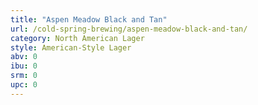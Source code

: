 ```yaml
---
title: "Aspen Meadow Black and Tan"
url: /cold-spring-brewing/aspen-meadow-black-and-tan/
category: North American Lager
style: American-Style Lager
abv: 0
ibu: 0
srm: 0
upc: 0
---
```


